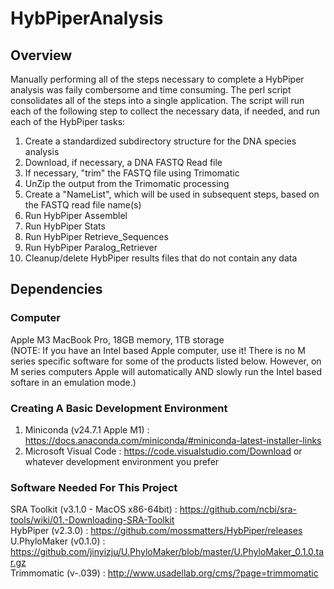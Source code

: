 # HybPiperAnalysis

## Overview
Manually performing all of the steps necessary to complete a HybPiper analysis was faily combersome and time consuming.  The perl script consolidates all of the steps into a single application.  The script will run each of the following step to collect the necessary data, if needed, and run each of the HybPiper tasks:
  1) Create a standardized subdirectory structure for the DNA species analysis
  2) Download, if necessary, a DNA FASTQ Read file
  3) If necessary, "trim" the FASTQ file using Trimomatic
  4) UnZip the output from the Trimomatic processing
  5) Create a "NameList", which will be used in subsequent steps, based on the FASTQ read file name(s)
  6) Run HybPiper Assemblel
  7) Run HybPiper Stats
  8) Run HybPiper Retrieve_Sequences
  9) Run HybPiper Paralog_Retriever
  10) Cleanup/delete HybPiper results files that do not contain any data


## Dependencies
### Computer
Apple M3 MacBook Pro, 18GB memory, 1TB storage  
(NOTE: If you have an Intel based Apple computer, use it!  There is no M series specific software for some of the products listed below.  However, on M series computers Apple will automatically AND slowly run the Intel based softare in an emulation mode.)

### Creating A Basic Development Environment
  1) Miniconda (v24.7.1 Apple M1) : https://docs.anaconda.com/miniconda/#miniconda-latest-installer-links
  2) Microsoft Visual Code : https://code.visualstudio.com/Download or whatever development environment you prefer

### Software Needed For This Project
  SRA Toolkit (v3.1.0 - MacOS x86-64bit) : https://github.com/ncbi/sra-tools/wiki/01.-Downloading-SRA-Toolkit  
  HybPiper (v2.3.0) : https://github.com/mossmatters/HybPiper/releases  
  U.PhyloMaker (v0.1.0) : https://github.com/jinyizju/U.PhyloMaker/blob/master/U.PhyloMaker_0.1.0.tar.gz  
  Trimmomatic (v-.039) : http://www.usadellab.org/cms/?page=trimmomatic  

